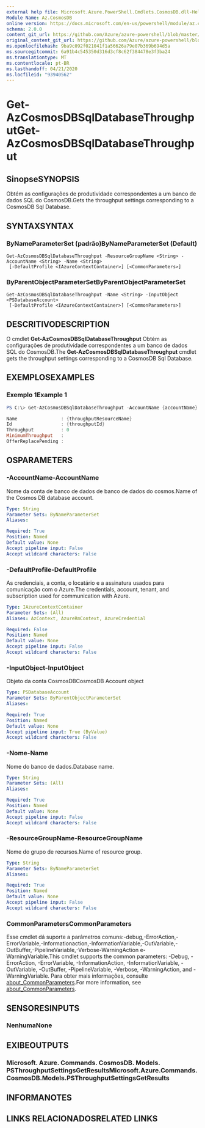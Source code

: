 ```yaml
---
external help file: Microsoft.Azure.PowerShell.Cmdlets.CosmosDB.dll-Help.xml
Module Name: Az.CosmosDB
online version: https://docs.microsoft.com/en-us/powershell/module/az.cosmosdb/get-azcosmosdbsqldatabasethroughput
schema: 2.0.0
content_git_url: https://github.com/Azure/azure-powershell/blob/master/src/CosmosDB/CosmosDB/help/Get-AzCosmosDBSqlDatabaseThroughput.md
original_content_git_url: https://github.com/Azure/azure-powershell/blob/master/src/CosmosDB/CosmosDB/help/Get-AzCosmosDBSqlDatabaseThroughput.md
ms.openlocfilehash: 9ba9c092f021041f1a56626a79e07b369b694d5a
ms.sourcegitcommit: 6a91b4c545350d316d3cf8c62f384478e3f3ba24
ms.translationtype: MT
ms.contentlocale: pt-BR
ms.lasthandoff: 04/21/2020
ms.locfileid: "93940562"
---
```

# <span data-ttu-id="faf1d-101">Get-AzCosmosDBSqlDatabaseThroughput</span><span class="sxs-lookup"><span data-stu-id="faf1d-101">Get-AzCosmosDBSqlDatabaseThroughput</span></span>

## <span data-ttu-id="faf1d-102">Sinopse</span><span class="sxs-lookup"><span data-stu-id="faf1d-102">SYNOPSIS</span></span>
<span data-ttu-id="faf1d-103">Obtém as configurações de produtividade correspondentes a um banco de dados SQL do CosmosDB.</span><span class="sxs-lookup"><span data-stu-id="faf1d-103">Gets the throughput settings corresponding to a CosmosDB Sql Database.</span></span>

## <span data-ttu-id="faf1d-104">SYNTAX</span><span class="sxs-lookup"><span data-stu-id="faf1d-104">SYNTAX</span></span>

### <span data-ttu-id="faf1d-105">ByNameParameterSet (padrão)</span><span class="sxs-lookup"><span data-stu-id="faf1d-105">ByNameParameterSet (Default)</span></span>
```
Get-AzCosmosDBSqlDatabaseThroughput -ResourceGroupName <String> -AccountName <String> -Name <String>
 [-DefaultProfile <IAzureContextContainer>] [<CommonParameters>]
```

### <span data-ttu-id="faf1d-106">ByParentObjectParameterSet</span><span class="sxs-lookup"><span data-stu-id="faf1d-106">ByParentObjectParameterSet</span></span>
```
Get-AzCosmosDBSqlDatabaseThroughput -Name <String> -InputObject <PSDatabaseAccount>
 [-DefaultProfile <IAzureContextContainer>] [<CommonParameters>]
```

## <span data-ttu-id="faf1d-107">DESCRITIVO</span><span class="sxs-lookup"><span data-stu-id="faf1d-107">DESCRIPTION</span></span>
<span data-ttu-id="faf1d-108">O cmdlet **Get-AzCosmosDBSqlDatabaseThroughput** Obtém as configurações de produtividade correspondentes a um banco de dados SQL do CosmosDB.</span><span class="sxs-lookup"><span data-stu-id="faf1d-108">The **Get-AzCosmosDBSqlDatabaseThroughput** cmdlet gets the throughput settings corresponding to a CosmosDB Sql Database.</span></span>

## <span data-ttu-id="faf1d-109">EXEMPLOS</span><span class="sxs-lookup"><span data-stu-id="faf1d-109">EXAMPLES</span></span>

### <span data-ttu-id="faf1d-110">Exemplo 1</span><span class="sxs-lookup"><span data-stu-id="faf1d-110">Example 1</span></span>
```powershell
PS C:\> Get-AzCosmosDBSqlDatabaseThroughput -AccountName {accountName} -ResourceGroupName {resourceGroupName} -Name {databaseName}

Name                : {throughputResourceName}
Id                  : {throughputId}
Throughput          : 0
MinimumThroughput   :
OfferReplacePending :
```

## <span data-ttu-id="faf1d-111">OS</span><span class="sxs-lookup"><span data-stu-id="faf1d-111">PARAMETERS</span></span>

### <span data-ttu-id="faf1d-112">-AccountName</span><span class="sxs-lookup"><span data-stu-id="faf1d-112">-AccountName</span></span>
<span data-ttu-id="faf1d-113">Nome da conta de banco de dados de banco de dados do cosmos.</span><span class="sxs-lookup"><span data-stu-id="faf1d-113">Name of the Cosmos DB database account.</span></span>

```yaml
Type: String
Parameter Sets: ByNameParameterSet
Aliases:

Required: True
Position: Named
Default value: None
Accept pipeline input: False
Accept wildcard characters: False
```

### <span data-ttu-id="faf1d-114">-DefaultProfile</span><span class="sxs-lookup"><span data-stu-id="faf1d-114">-DefaultProfile</span></span>
<span data-ttu-id="faf1d-115">As credenciais, a conta, o locatário e a assinatura usados para comunicação com o Azure.</span><span class="sxs-lookup"><span data-stu-id="faf1d-115">The credentials, account, tenant, and subscription used for communication with Azure.</span></span>

```yaml
Type: IAzureContextContainer
Parameter Sets: (All)
Aliases: AzContext, AzureRmContext, AzureCredential

Required: False
Position: Named
Default value: None
Accept pipeline input: False
Accept wildcard characters: False
```

### <span data-ttu-id="faf1d-116">-InputObject</span><span class="sxs-lookup"><span data-stu-id="faf1d-116">-InputObject</span></span>
<span data-ttu-id="faf1d-117">Objeto da conta CosmosDB</span><span class="sxs-lookup"><span data-stu-id="faf1d-117">CosmosDB Account object</span></span>

```yaml
Type: PSDatabaseAccount
Parameter Sets: ByParentObjectParameterSet
Aliases:

Required: True
Position: Named
Default value: None
Accept pipeline input: True (ByValue)
Accept wildcard characters: False
```

### <span data-ttu-id="faf1d-118">-Nome</span><span class="sxs-lookup"><span data-stu-id="faf1d-118">-Name</span></span>
<span data-ttu-id="faf1d-119">Nome do banco de dados.</span><span class="sxs-lookup"><span data-stu-id="faf1d-119">Database name.</span></span>

```yaml
Type: String
Parameter Sets: (All)
Aliases:

Required: True
Position: Named
Default value: None
Accept pipeline input: False
Accept wildcard characters: False
```

### <span data-ttu-id="faf1d-120">-ResourceGroupName</span><span class="sxs-lookup"><span data-stu-id="faf1d-120">-ResourceGroupName</span></span>
<span data-ttu-id="faf1d-121">Nome do grupo de recursos.</span><span class="sxs-lookup"><span data-stu-id="faf1d-121">Name of resource group.</span></span>

```yaml
Type: String
Parameter Sets: ByNameParameterSet
Aliases:

Required: True
Position: Named
Default value: None
Accept pipeline input: False
Accept wildcard characters: False
```

### <span data-ttu-id="faf1d-122">CommonParameters</span><span class="sxs-lookup"><span data-stu-id="faf1d-122">CommonParameters</span></span>
<span data-ttu-id="faf1d-123">Esse cmdlet dá suporte a parâmetros comuns:-debug,-ErrorAction,-ErrorVariable,-Informationaction,-InformationVariable,-OutVariable,-OutBuffer,-PipelineVariable,-Verbose-WarningAction e-WarningVariable.</span><span class="sxs-lookup"><span data-stu-id="faf1d-123">This cmdlet supports the common parameters: -Debug, -ErrorAction, -ErrorVariable, -InformationAction, -InformationVariable, -OutVariable, -OutBuffer, -PipelineVariable, -Verbose, -WarningAction, and -WarningVariable.</span></span> <span data-ttu-id="faf1d-124">Para obter mais informações, consulte [about_CommonParameters](http://go.microsoft.com/fwlink/?LinkID=113216).</span><span class="sxs-lookup"><span data-stu-id="faf1d-124">For more information, see [about_CommonParameters](http://go.microsoft.com/fwlink/?LinkID=113216).</span></span>

## <span data-ttu-id="faf1d-125">SENSORES</span><span class="sxs-lookup"><span data-stu-id="faf1d-125">INPUTS</span></span>

### <span data-ttu-id="faf1d-126">Nenhuma</span><span class="sxs-lookup"><span data-stu-id="faf1d-126">None</span></span>

## <span data-ttu-id="faf1d-127">EXIBE</span><span class="sxs-lookup"><span data-stu-id="faf1d-127">OUTPUTS</span></span>

### <span data-ttu-id="faf1d-128">Microsoft. Azure. Commands. CosmosDB. Models. PSThroughputSettingsGetResults</span><span class="sxs-lookup"><span data-stu-id="faf1d-128">Microsoft.Azure.Commands.CosmosDB.Models.PSThroughputSettingsGetResults</span></span>

## <span data-ttu-id="faf1d-129">INFORMA</span><span class="sxs-lookup"><span data-stu-id="faf1d-129">NOTES</span></span>

## <span data-ttu-id="faf1d-130">LINKS RELACIONADOS</span><span class="sxs-lookup"><span data-stu-id="faf1d-130">RELATED LINKS</span></span>
